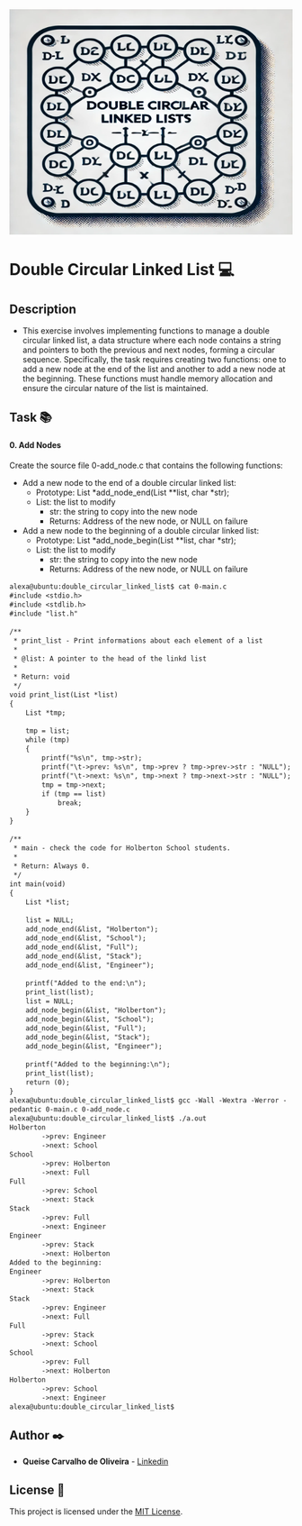 <img src="https://github.com/Qcarvalhooliveira/holbertonschool-interview/blob/main/double_circular_linked_list/image/double_circular_linked_list.png"  width="1000" height="400">

# **Double Circular Linked List** :computer:

## **Description**

* This exercise involves implementing functions to manage a double circular linked list, a data structure where each node contains a string and pointers to both the previous and next nodes, forming a circular sequence. Specifically, the task requires creating two functions: one to add a new node at the end of the list and another to add a new node at the beginning. These functions must handle memory allocation and ensure the circular nature of the list is maintained.

## **Task** :books:

#### **0. Add Nodes**

Create the source file 0-add_node.c that contains the following functions:

* Add a new node to the end of a double circular linked list:
    * Prototype: List *add_node_end(List **list, char *str);
    * List: the list to modify
        * str: the string to copy into the new node
        * Returns: Address of the new node, or NULL on failure
* Add a new node to the beginning of a double circular linked list:
    * Prototype: List *add_node_begin(List **list, char *str);
    * List: the list to modify
        * str: the string to copy into the new node
        * Returns: Address of the new node, or NULL on failure
```
alexa@ubuntu:double_circular_linked_list$ cat 0-main.c 
#include <stdio.h>
#include <stdlib.h>
#include "list.h"

/**
 * print_list - Print informations about each element of a list
 *
 * @list: A pointer to the head of the linkd list
 *
 * Return: void
 */
void print_list(List *list)
{
    List *tmp;

    tmp = list;
    while (tmp)
    {
        printf("%s\n", tmp->str);
        printf("\t->prev: %s\n", tmp->prev ? tmp->prev->str : "NULL");
        printf("\t->next: %s\n", tmp->next ? tmp->next->str : "NULL");
        tmp = tmp->next;
        if (tmp == list)
            break;
    }
}

/**
 * main - check the code for Holberton School students.
 *
 * Return: Always 0.
 */
int main(void)
{
    List *list;

    list = NULL;
    add_node_end(&list, "Holberton");
    add_node_end(&list, "School");
    add_node_end(&list, "Full");
    add_node_end(&list, "Stack");
    add_node_end(&list, "Engineer");

    printf("Added to the end:\n");
    print_list(list);
    list = NULL;
    add_node_begin(&list, "Holberton");
    add_node_begin(&list, "School");
    add_node_begin(&list, "Full");
    add_node_begin(&list, "Stack");
    add_node_begin(&list, "Engineer");

    printf("Added to the beginning:\n");
    print_list(list);
    return (0);
}
alexa@ubuntu:double_circular_linked_list$ gcc -Wall -Wextra -Werror -pedantic 0-main.c 0-add_node.c
alexa@ubuntu:double_circular_linked_list$ ./a.out 
Holberton
        ->prev: Engineer
        ->next: School
School
        ->prev: Holberton
        ->next: Full
Full
        ->prev: School
        ->next: Stack
Stack
        ->prev: Full
        ->next: Engineer
Engineer
        ->prev: Stack
        ->next: Holberton
Added to the beginning:
Engineer
        ->prev: Holberton
        ->next: Stack
Stack
        ->prev: Engineer
        ->next: Full
Full
        ->prev: Stack
        ->next: School
School
        ->prev: Full
        ->next: Holberton
Holberton
        ->prev: School
        ->next: Engineer
alexa@ubuntu:double_circular_linked_list$ 
```

## **Author** :black_nib:

* **Queise Carvalho de Oliveira** - [Linkedin](https://www.linkedin.com/in/queise-carvalho-de-oliveira-50359749/)


## License :page_with_curl:
This project is licensed under the [MIT License](https://opensource.org/license/mit/).

